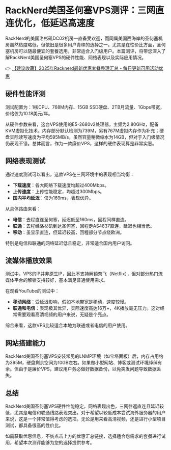 # RackNerd美国圣何塞VPS测评：三网直连优化，低延迟高速度

RackNerd的美国洛杉矶DC02机房一直备受欢迎，而同属美国西海岸的圣何塞机房虽然热度略低，但依旧是很多用户青睐的选择之一。尤其是在性价比方面，圣何塞机房可以随最便宜的套餐选用，非常适合入门级用户。本篇测评，将带您深入了解RackNerd美国圣何塞VPS的硬件性能、网络表现以及实际应用情况。

👉 [【建议收藏】2025年Racknerd最新优惠套餐整理汇总 - 每日更新可用活动优惠](https://bit.ly/Rack_Nerd)

## 硬件性能评测

测试配置为：1核CPU、768M内存、15GB SSD硬盘、2TB月流量、1Gbps带宽，价格仅为10.18美元/年。

从硬件参数来看，这台VPS使用的E5-2680v2处理器，主频为2.80GHz，配备KVM虚拟化技术。内存部分默认检测为739M，另有767M虚拟内存作为补充；硬盘实际读写速度为平均595MB/s，虽然容量稍微缩水为14GB，但对于入门级情况仍表现不错。总体而言，作为一款廉价VPS，这样的硬件表现算是非常实惠。

## 网络表现测试

通过速度测试可以看出，这款VPS在三网环境中的表现相当均衡：

- **下载速度**：各大网络下载速度均超过400Mbps。
- **上传速度**：上传性能稳定，均超过300Mbps。
- **国内平均延迟**：仅为169ms，表现优异。

从具体路由来看：
- **电信**：去程直连圣何塞，延迟低至160ms，回程同样直连。
- **联通**：去程经洛杉矶到达圣何塞，回程走AS4837直连，延迟也相当低。
- **移动**：虽显示直连，但延迟较高，回程部分节点绕欧洲。

特别是电信和联通的网络延迟低且稳定，非常适合国内用户访问。

## 流媒体播放效果

测试中，VPS的IP并非原生IP，因此不支持解锁奈飞（Netflix），但对部分热门流媒体平台的解锁支持较好，基本满足普通使用需求。

在观看YouTube的测试中：
- **移动网络**：受延迟影响，假如本地带宽是移动，速度较慢。
- **联通和电信**：表现极其优异，实际速度高达16万+，4K播放毫无压力。这对经常需要观看高清视频的用户来说，无疑是个亮点。

综合来看，这款VPS比较适合本地为联通或者电信的用户使用。

## 网站搭建能力

RackNerd美国圣何塞VPS安装常见的LNMP环境（如宝塔面板）后，内存占用约为395M，硬盘剩余空间为10GB左右。如果做小型网站、博客或测试环境绰绰有余。但由于是廉价VPS，建议用户务必做好数据备份，以免突发问题导致数据丢失。

## 总结

RackNerd美国圣何塞VPS硬件性能稳定，网络表现出色，三网往返直连且延迟较低，尤其是电信和联通线路表现突出。对于希望以较低成本尝试海外服务器的用户来说，这是一个非常值得考虑的选项。无论是用来看高清视频，还是进行小型项目测试，都具备很高的性价比。

如需获取优惠信息，不妨点击上方的优惠汇总链接，选择适合您需求的套餐进行试用，希望本次测评能够为您的选择提供参考。